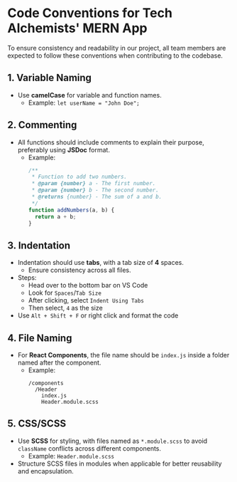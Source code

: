 # Code Conventions for Tech Alchemists' MERN App

To ensure consistency and readability in our project, all team members are expected to follow these conventions when contributing to the codebase.

## 1. Variable Naming
- Use **camelCase** for variable and function names.
  - Example: `let userName = "John Doe";`

## 2. Commenting
- All functions should include comments to explain their purpose, preferably using **JSDoc** format.
  - Example:
    ```js
    /**
     * Function to add two numbers.
     * @param {number} a - The first number.
     * @param {number} b - The second number.
     * @returns {number} - The sum of a and b.
     */
    function addNumbers(a, b) {
      return a + b;
    }
    ```

## 3. Indentation
- Indentation should use **tabs**, with a tab size of **4** spaces.
  - Ensure consistency across all files.
- Steps:
  - Head over to the bottom bar on VS Code
  - Look for `Spaces`/`Tab Size`
  - After clicking, select `Indent Using Tabs`
  - Then select, `4` as the size
- Use `Alt + Shift + F` or right click and format the code

## 4. File Naming
- For **React Components**, the file name should be `index.js` inside a folder named after the component.
  - Example:
    ```
    /components
      /Header
        index.js
        Header.module.scss
    ```

## 5. CSS/SCSS
- Use **SCSS** for styling, with files named as `*.module.scss` to avoid `className` conflicts across different components.
  - Example: `Header.module.scss`
- Structure SCSS files in modules when applicable for better reusability and encapsulation.

